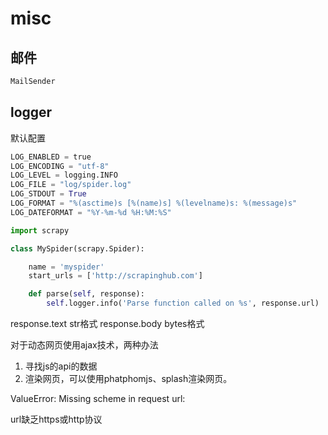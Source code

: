 # misc



## 邮件

```python
MailSender
```

## logger

默认配置

``` python
LOG_ENABLED = true
LOG_ENCODING = "utf-8"
LOG_LEVEL = logging.INFO
LOG_FILE = "log/spider.log"
LOG_STDOUT = True
LOG_FORMAT = "%(asctime)s [%(name)s] %(levelname)s: %(message)s"
LOG_DATEFORMAT = "%Y-%m-%d %H:%M:%S"
```



``` python
import scrapy

class MySpider(scrapy.Spider):

    name = 'myspider'
    start_urls = ['http://scrapinghub.com']

    def parse(self, response):
        self.logger.info('Parse function called on %s', response.url)
```



response.text str格式
response.body bytes格式



对于动态网页使用ajax技术，两种办法

1. 寻找js的api的数据
2. 渲染网页，可以使用phatphomjs、splash渲染网页。



ValueError: Missing scheme in request url:

url缺乏https或http协议